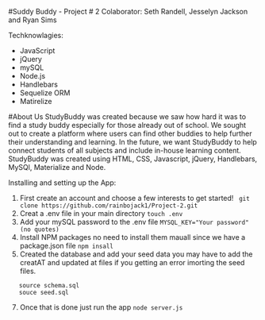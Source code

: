 #Suddy Buddy - Project # 2 
Colaborator: Seth Randell, Jesselyn Jackson  and Ryan Sims

Techknowlagies:
* JavaScript
* jQuery
* mySQL
* Node.js
* Handlebars
* Sequelize ORM
* Matirelize


#About Us
StudyBuddy was created because we saw how hard it was to find a study buddy especially for those already out of school.
We sought out to create a platform where users can find other buddies to help further their understanding and learning.
In the future, we want StudyBuddy to help connect students of all subjects and include in-house learning content.
StudyBuddy was created using HTML, CSS, Javascript, jQuery, Handlebars, MySQl, Materialize and Node.

Installing and setting up the App:
1) First create an account and choose a few interests to get started!
``` git clone https://github.com/rainbojack1/Project-2.git```
2) Creat a .env file in your main directory
```touch .env```
3) Add your mySQL password to the .env file
```MYSQL_KEY="Your password" (no quotes)```
4) Install NPM packages no need to install them mauall since we have a package.json file
```npm insall```
5) Created the database and add your seed data you may have to add the creatAT and updated at files if you getting an error imorting the seed files.
```mysq -u root -p
   source schema.sql
   souce seed.sql
```
7) Once that is done just run the app
```node server.js```


